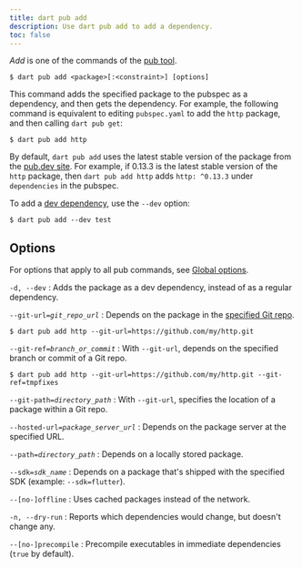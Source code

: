 ```yaml
---
title: dart pub add
description: Use dart pub add to add a dependency.
toc: false
---
```


_Add_ is one of the commands of the [pub tool](/tools/pub/cmd).

```terminal
$ dart pub add <package>[:<constraint>] [options]
```

This command adds the specified package to the pubspec as a dependency,
and then gets the dependency.
For example, the following command is equivalent to
editing `pubspec.yaml` to add the `http` package,
and then calling `dart pub get`:

```terminal
$ dart pub add http
```

By default, `dart pub add` uses the
latest stable version of the package from the [pub.dev site]({{site.pub}}).
For example, if 0.13.3 is the latest stable version of the `http` package,
then `dart pub add http` adds
`http: ^0.13.3` under `dependencies` in the pubspec.

To add a [dev dependency][], use the `--dev` option:

[dev dependency]: /tools/pub/dependencies#dev-dependencies

```terminal
$ dart pub add --dev test
```

## Options

For options that apply to all pub commands, see
[Global options](/tools/pub/cmd#global-options).

`-d, --dev`
: Adds the package as a dev dependency,
  instead of as a regular dependency.

`--git-url=`_`git_repo_url`_
: Depends on the package in the
  [specified Git repo](/tools/pub/dependencies#git-packages).
  
  ```terminal
  $ dart pub add http --git-url=https://github.com/my/http.git
  ```

`--git-ref=`_`branch_or_commit`_
: With `--git-url`, 
  depends on the specified branch or commit of a Git repo.

  ```terminal
  $ dart pub add http --git-url=https://github.com/my/http.git --git-ref=tmpfixes
  ```

`--git-path=`_`directory_path`_
: With `--git-url`, 
  specifies the location of a package within a Git repo.

`--hosted-url=`_`package_server_url`_
: Depends on the package server at the specified URL.

`--path=`_`directory_path`_
: Depends on a locally stored package.

`--sdk=`_`sdk_name`_
: Depends on a package that's shipped with the specified SDK
  (example: `--sdk=flutter`).

`--[no-]offline`
: Uses cached packages instead of the network.

`-n, --dry-run`
: Reports which dependencies would change,
  but doesn't change any.

`--[no-]precompile`
: Precompile executables in immediate dependencies (`true` by default).

